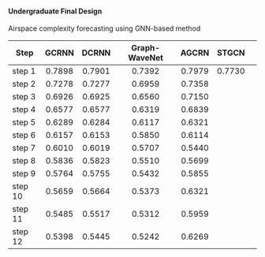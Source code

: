 #### Undergraduate Final Design 
Airspace complexity forecasting using GNN-based method


| Step    |   GCRNN    |   DCRNN    |   Graph-WaveNet   |    AGCRN   |   STGCN   |     |
|---------|:----------:|:----------:|:----------:|:----------:|:----------:|:----------:|
| step 1  |   0.7898   |   0.7901   |   0.7392   |  0.7979   |   0.7730   |     |
| step 2  |   0.7278   |   0.7277   |   0.6959   |  0.7358   |      |     |
| step 3  |   0.6926   |   0.6925   |   0.6560   |  0.7150   |      |     |
| step 4  |   0.6577   |   0.6577   |   0.6319   |  0.6839   |      |     |
| step 5  |   0.6289   |   0.6284   |   0.6117   |  0.6321   |      |     |
| step 6  |   0.6157   |   0.6153   |  0.5850    |  0.6114   |      |     |
| step 7  |   0.6010   |   0.6019   |   0.5707   |  0.5440   |      |     |
| step 8  |   0.5836   |   0.5823   |   0.5510   |  0.5699   |      |     |
| step 9  |   0.5764   |   0.5755   |   0.5432   |  0.5855   |      |     |
| step 10 |   0.5659   |   0.5664   |   0.5373   |  0.6321   |      |     |
| step 11 |   0.5485   |   0.5517   |  0.5312    |  0.5959   |      |     |
| step 12 |   0.5398   |   0.5445   |   0.5242   |  0.6269   |      |     |